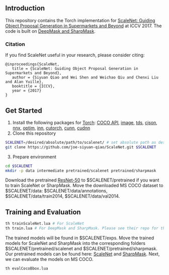 ## Introduction
This repository contains the Torch implementation for [ScaleNet: Guiding Object Proposal Generation in Supermarkets and Beyond](https://arxiv.org/abs/1704.06752) at ICCV 2017.
The code is built on [DeepMask and SharpMask](https://github.com/facebookresearch/deepmask).

### Citation
If you find ScaleNet useful in your research, please consider citing:
```
@inproceedings{ScaleNet,
   title = {ScaleNet: Guiding Object Proposal Generation in Supermarkets and Beyond},
   author = {Siyuan Qiao and Wei Shen and Weichao Qiu and Chenxi Liu and Alan Yuille},
   booktitle = {ICCV},
   year = {2017}
}
```

## Get Started
1. Install the following packages for [Torch](http://torch.ch): [COCO API](https://github.com/pdollar/coco), [image](https://github.com/torch/image), [tds](https://github.com/torch/tds), [cjson](https://github.com/clementfarabet/lua---json), [nnx](https://github.com/clementfarabet/lua---nnx), [optim](https://github.com/torch/optim), [inn](https://github.com/szagoruyko/imagine-nn), [cutorch](https://github.com/torch/cutorch), [cunn](https://github.com/torch/cunn), [cudnn](https://github.com/soumith/cudnn.torch)
2. Clone this repository
```bash
SCALENET=/desired/absolute/path/to/scalenet/ # set absolute path as desired
git clone https://github.com/joe-siyuan-qiao/ScaleNet.git $SCALENET
```
3. Prepare environment
```bash
cd $SCALENET
mkdir -p data intermediate pretrained/scalenet pretrained/sharpmask
```
Download the pretrained [ResNet-50](https://s3.amazonaws.com/deepmask/models/resnet-50.t7) to $SCALENET/pretrained if you want to train ScaleNet or SharpMask.
Move the downloaded MS COCO dataset to $SCALENET/data: $SCALENET/data/annotations, $SCALENET/data/train2014, $SCALENET/data/val2014.

## Training and Evaluation
```bash
th trainScaleNet.lua # For ScaleNet
th train.lua # For DeepMask and SharpMask. Please see their repo for the training details
```
The trained models will be found in $SCALENET/exps. Move the trained models for ScaleNet and SharpMask into the corresponding folders $SCALENET/pretrained/scalenet and $SCALENET/pretrained/sharpmask.
Our pretrained models can be found here: [ScaleNet](http://www.cs.jhu.edu/~syqiao/pretrained-model-scalenet.t7) and [SharpMask](http://www.cs.jhu.edu/~syqiao/pretrained-model-sharpmask.t7).
Next, we can evaluate the models on MS COCO.
```bash
th evalCocoBbox.lua
```

